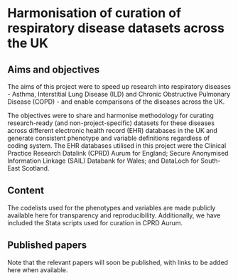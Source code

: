 # Harmonisation of curation of respiratory disease datasets across the UK

## Aims and objectives

The aims of this project were to speed up research into respiratory diseases - Asthma, Interstitial Lung Disease (ILD) and Chronic Obstructive Pulmonary Disease (COPD) - and enable comparisons of the diseases across the UK. 

The objectives were to share and harmonise methodology for curating research-ready (and non-project-specific) datasets for these diseases across different electronic health record (EHR) databases in the UK and generate consistent phenotype and variable definitions regardless of coding system. The EHR databases utilised in this project were the Clinical Practice Research Datalink (CPRD) Aurum for England; Secure Anonymised Information Linkage (SAIL) Databank for Wales; and DataLoch for South-East Scotland.

## Content

The codelists used for the phenotypes and variables are made publicly available here for transparency and reproducibility. Additionally, we have included the Stata scripts used for curation in CPRD Aurum.

## Published papers

Note that the relevant papers will soon be published, with links to be added here when available.
